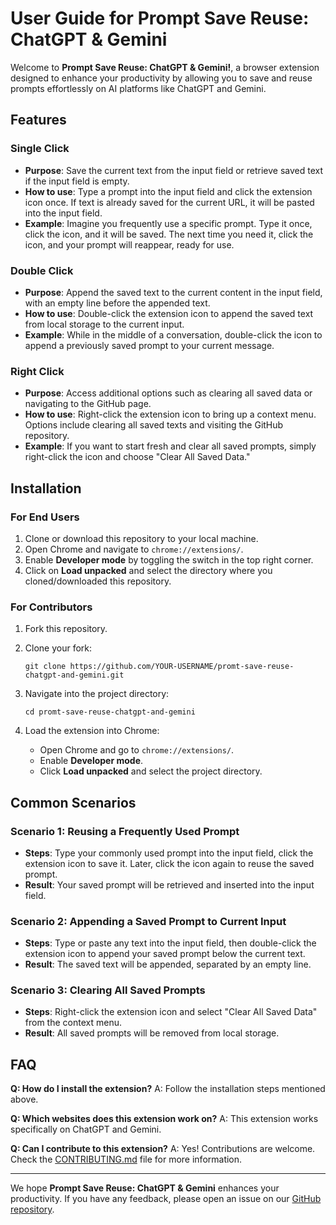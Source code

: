
# User Guide for Prompt Save Reuse: ChatGPT & Gemini

Welcome to **Prompt Save Reuse: ChatGPT & Gemini!**, a browser extension designed to enhance your productivity by allowing you to save and reuse prompts effortlessly on AI platforms like ChatGPT and Gemini.

## Features

### Single Click
- **Purpose**: Save the current text from the input field or retrieve saved text if the input field is empty.
- **How to use**: Type a prompt into the input field and click the extension icon once. If text is already saved for the current URL, it will be pasted into the input field.
- **Example**: Imagine you frequently use a specific prompt. Type it once, click the icon, and it will be saved. The next time you need it, click the icon, and your prompt will reappear, ready for use.

### Double Click
- **Purpose**: Append the saved text to the current content in the input field, with an empty line before the appended text.
- **How to use**: Double-click the extension icon to append the saved text from local storage to the current input.
- **Example**: While in the middle of a conversation, double-click the icon to append a previously saved prompt to your current message.

### Right Click
- **Purpose**: Access additional options such as clearing all saved data or navigating to the GitHub page.
- **How to use**: Right-click the extension icon to bring up a context menu. Options include clearing all saved texts and visiting the GitHub repository.
- **Example**: If you want to start fresh and clear all saved prompts, simply right-click the icon and choose "Clear All Saved Data."

## Installation

### For End Users
1. Clone or download this repository to your local machine.
2. Open Chrome and navigate to `chrome://extensions/`.
3. Enable **Developer mode** by toggling the switch in the top right corner.
4. Click on **Load unpacked** and select the directory where you cloned/downloaded this repository.

### For Contributors
1. Fork this repository.
2. Clone your fork:
   ```
   git clone https://github.com/YOUR-USERNAME/promt-save-reuse-chatgpt-and-gemini.git
   ```
3. Navigate into the project directory:
   ```
   cd promt-save-reuse-chatgpt-and-gemini
   ```

4. Load the extension into Chrome:
   - Open Chrome and go to `chrome://extensions/`.
   - Enable **Developer mode**.
   - Click **Load unpacked** and select the project directory.

## Common Scenarios

### Scenario 1: Reusing a Frequently Used Prompt
- **Steps**: Type your commonly used prompt into the input field, click the extension icon to save it. Later, click the icon again to reuse the saved prompt.
- **Result**: Your saved prompt will be retrieved and inserted into the input field.

### Scenario 2: Appending a Saved Prompt to Current Input
- **Steps**: Type or paste any text into the input field, then double-click the extension icon to append your saved prompt below the current text.
- **Result**: The saved text will be appended, separated by an empty line.

### Scenario 3: Clearing All Saved Prompts
- **Steps**: Right-click the extension icon and select "Clear All Saved Data" from the context menu.
- **Result**: All saved prompts will be removed from local storage.

## FAQ

**Q: How do I install the extension?**
   A: Follow the installation steps mentioned above.

**Q: Which websites does this extension work on?**
   A: This extension works specifically on ChatGPT and Gemini.

**Q: Can I contribute to this extension?**
   A: Yes! Contributions are welcome. Check the [CONTRIBUTING.md](CONTRIBUTING.md) file for more information.

---

We hope **Prompt Save Reuse: ChatGPT & Gemini** enhances your productivity. If you have any feedback, please open an issue on our [GitHub repository](https://github.com/atj393/promt-save-reuse-chatgpt-and-gemini/issues).
